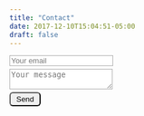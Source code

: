 ```yaml
---
title: "Contact"
date: 2017-12-10T15:04:51-05:00
draft: false
---
```


<form method="POST" action="http://formspree.io/parkerdavid292@gmail.com">
  <input name="email" placeholder="Your email" type="email" style="border: 1px solid #AAA; margin-bottom: 5px;"><br>
  <textarea name="message" placeholder="Your message" style="border: 1px solid #AAA; margin-bottom: 5px; "></textarea><br>
  <button type="submit" style="border-radius: 6px; padding: 3px 10px 3px 10px; cursor: pointer;">Send</button>
</form>
